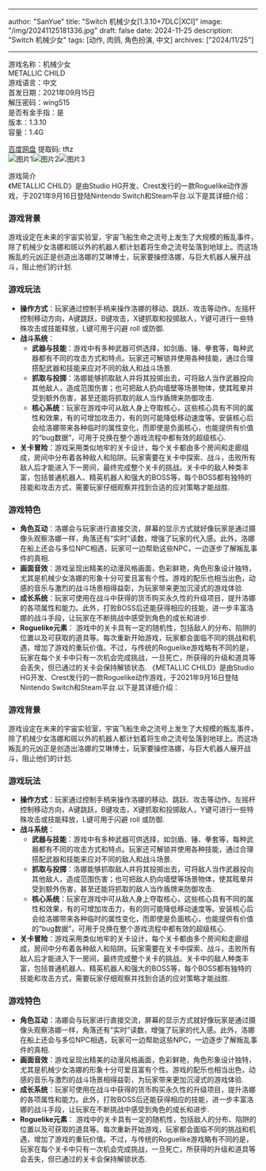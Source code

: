 
---
author: "SanYue"
title: "Switch 机械少女[1.3.10+7DLC|XCI]"
image: "/img/20241125181336.jpg"
draft: false
date: 2024-11-25
description: "Switch 机械少女"
tags: [动作, 肉鸽, 角色扮演, 中文]
archives: ["2024/11/25"]

---

游戏名称：机械少女   
METALLIC CHILD    
游戏语言：中文  
首发日期：2021年09月15日  
解压密码：wing515  
是否有金手指：是  
版本：1.3.10   
容量：1.4G

[百度网盘](https://pan.baidu.com/s/1UnWtxZg3JOTFagycY9Vdtg) 提取码: tftz  
![图片1](/img/aa88ac.jpg)![图片2](/img/0dbd3c.jpg)![图片3](/img/46b32c.jpg)  

游戏简介  
《METALLIC CHILD》是由Studio HG开发、Crest发行的一款Roguelike动作游戏，于2021年9月16日登陆Nintendo Switch和Steam平台.以下是其详细介绍：

### 游戏背景
游戏设定在未来的宇宙实验室，宇宙飞船生命之流号上发生了大规模的叛乱事件，除了机械少女洛娜和斑以外的机器人都计划着将生命之流号坠落到地球上。而这场叛乱的元凶正是创造出洛娜的艾琳博士，玩家要操控洛娜，与巨大机器人展开战斗，阻止他们的计划.

### 游戏玩法
- **操作方式**：玩家通过控制手柄来操作洛娜的移动、跳跃、攻击等动作。左摇杆控制移动方向，A键跳跃，B键攻击，X键抓取和投掷敌人，Y键可进行一些特殊攻击或技能释放，L键可用于闪避 roll 或防御.
- **战斗系统**：
    - **武器与技能**：游戏中有多种武器可供选择，如剑盾、锤、拳套等，每种武器都有不同的攻击方式和特点。玩家还可解锁并使用各种技能，通过合理搭配武器和技能来应对不同的敌人和战斗场景.
    - **抓取与投掷**：洛娜能够抓取敌人并将其投掷出去，可将敌人当作武器投向其他敌人，造成范围伤害；也可把敌人扔向墙壁等场景物体，使其眩晕并受到额外伤害，甚至还能将抓取的敌人当作盾牌来防御攻击.
    - **核心系统**：玩家在游戏中可从敌人身上夺取核心，这些核心具有不同的属性和效果，有的可增加攻击力，有的则可能降低移动速度等。安装核心后会给洛娜带来各种临时的属性变化，而即使是负面核心，也能提供有价值的“bug数据”，可用于兑换在整个游戏流程中都有效的超级核心.
- **关卡冒险**：游戏采用类似地牢的关卡设计，每个关卡都由多个房间和走廊组成，房间中分布着各种敌人和陷阱。玩家需要在关卡中探索、战斗，击败所有敌人后才能进入下一房间，最终完成整个关卡的挑战。关卡中的敌人种类丰富，包括普通机器人、精英机器人和强大的BOSS等，每个BOSS都有独特的技能和攻击方式，需要玩家仔细观察并找到合适的应对策略才能战胜.

### 游戏特色
- **角色互动**：洛娜会与玩家进行直接交流，屏幕的显示方式就好像玩家是通过摄像头观察洛娜一样，角落还有“实时”读数，增强了玩家的代入感。此外，洛娜在船上还会与多位NPC相遇，玩家可一边帮助这些NPC，一边逐步了解叛乱事件的真相.
- **画面音效**：游戏呈现出精美的动漫风格画面，色彩鲜艳，角色形象设计独特，尤其是机械少女洛娜的形象十分可爱且富有个性。游戏的配乐也相当出色，动感的音乐与激烈的战斗场景相得益彰，为玩家带来更加沉浸式的游戏体验.
- **成长系统**：玩家可使用在战斗中获得的货币购买永久性的升级项目，提升洛娜的各项属性和能力。此外，打败BOSS后还能获得相应的技能，进一步丰富洛娜的战斗手段，让玩家在不断挑战中感受到角色的成长和进步.
- **Roguelike元素**： 游戏中的关卡具有一定的随机性，包括敌人的分布、陷阱的位置以及可获取的道具等。每次重新开始游戏，玩家都会面临不同的挑战和机遇，增加了游戏的重玩价值。不过，与传统的Roguelike游戏略有不同的是，玩家在每个关卡中只有一次机会完成挑战，一旦死亡，所获得的升级和道具等会丢失，但已通过的关卡会保持解锁状态.
 《METALLIC CHILD》是由Studio HG开发、Crest发行的一款Roguelike动作游戏，于2021年9月16日登陆Nintendo Switch和Steam平台.以下是其详细介绍：

### 游戏背景
游戏设定在未来的宇宙实验室，宇宙飞船生命之流号上发生了大规模的叛乱事件，除了机械少女洛娜和斑以外的机器人都计划着将生命之流号坠落到地球上。而这场叛乱的元凶正是创造出洛娜的艾琳博士，玩家要操控洛娜，与巨大机器人展开战斗，阻止他们的计划.

### 游戏玩法
- **操作方式**：玩家通过控制手柄来操作洛娜的移动、跳跃、攻击等动作。左摇杆控制移动方向，A键跳跃，B键攻击，X键抓取和投掷敌人，Y键可进行一些特殊攻击或技能释放，L键可用于闪避 roll 或防御.
- **战斗系统**：
    - **武器与技能**：游戏中有多种武器可供选择，如剑盾、锤、拳套等，每种武器都有不同的攻击方式和特点。玩家还可解锁并使用各种技能，通过合理搭配武器和技能来应对不同的敌人和战斗场景.
    - **抓取与投掷**：洛娜能够抓取敌人并将其投掷出去，可将敌人当作武器投向其他敌人，造成范围伤害；也可把敌人扔向墙壁等场景物体，使其眩晕并受到额外伤害，甚至还能将抓取的敌人当作盾牌来防御攻击.
    - **核心系统**：玩家在游戏中可从敌人身上夺取核心，这些核心具有不同的属性和效果，有的可增加攻击力，有的则可能降低移动速度等。安装核心后会给洛娜带来各种临时的属性变化，而即使是负面核心，也能提供有价值的“bug数据”，可用于兑换在整个游戏流程中都有效的超级核心.
- **关卡冒险**：游戏采用类似地牢的关卡设计，每个关卡都由多个房间和走廊组成，房间中分布着各种敌人和陷阱。玩家需要在关卡中探索、战斗，击败所有敌人后才能进入下一房间，最终完成整个关卡的挑战。关卡中的敌人种类丰富，包括普通机器人、精英机器人和强大的BOSS等，每个BOSS都有独特的技能和攻击方式，需要玩家仔细观察并找到合适的应对策略才能战胜.

### 游戏特色
- **角色互动**：洛娜会与玩家进行直接交流，屏幕的显示方式就好像玩家是通过摄像头观察洛娜一样，角落还有“实时”读数，增强了玩家的代入感。此外，洛娜在船上还会与多位NPC相遇，玩家可一边帮助这些NPC，一边逐步了解叛乱事件的真相.
- **画面音效**：游戏呈现出精美的动漫风格画面，色彩鲜艳，角色形象设计独特，尤其是机械少女洛娜的形象十分可爱且富有个性。游戏的配乐也相当出色，动感的音乐与激烈的战斗场景相得益彰，为玩家带来更加沉浸式的游戏体验.
- **成长系统**：玩家可使用在战斗中获得的货币购买永久性的升级项目，提升洛娜的各项属性和能力。此外，打败BOSS后还能获得相应的技能，进一步丰富洛娜的战斗手段，让玩家在不断挑战中感受到角色的成长和进步.
- **Roguelike元素**： 游戏中的关卡具有一定的随机性，包括敌人的分布、陷阱的位置以及可获取的道具等。每次重新开始游戏，玩家都会面临不同的挑战和机遇，增加了游戏的重玩价值。不过，与传统的Roguelike游戏略有不同的是，玩家在每个关卡中只有一次机会完成挑战，一旦死亡，所获得的升级和道具等会丢失，但已通过的关卡会保持解锁状态.
 
